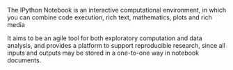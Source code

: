 The IPython Notebook is an interactive computational environment, in which you can combine code execution, rich text, mathematics, plots and rich media

It aims to be an agile tool for both exploratory computation and data analysis, and provides a platform to support reproducible research, since all inputs and outputs may be stored in a one-to-one way in notebook documents.
